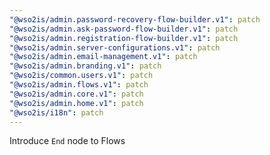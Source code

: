```yaml
---
"@wso2is/admin.password-recovery-flow-builder.v1": patch
"@wso2is/admin.ask-password-flow-builder.v1": patch
"@wso2is/admin.registration-flow-builder.v1": patch
"@wso2is/admin.server-configurations.v1": patch
"@wso2is/admin.email-management.v1": patch
"@wso2is/admin.branding.v1": patch
"@wso2is/common.users.v1": patch
"@wso2is/admin.flows.v1": patch
"@wso2is/admin.core.v1": patch
"@wso2is/admin.home.v1": patch
"@wso2is/i18n": patch
---
```


Introduce `End` node to Flows
